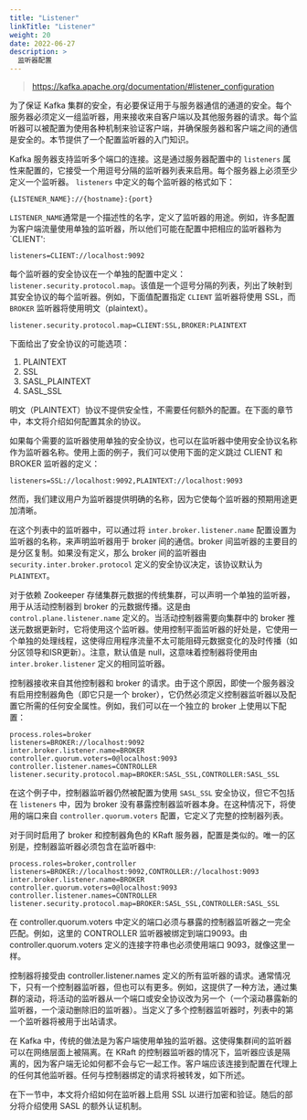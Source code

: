```yaml
---
title: "Listener"
linkTitle: "Listener"
weight: 20
date: 2022-06-27
description: >
  监听器配置
---
```


> https://kafka.apache.org/documentation/#listener_configuration

为了保证 Kafka 集群的安全，有必要保证用于与服务器通信的通道的安全。每个服务器必须定义一组监听器，用来接收来自客户端以及其他服务器的请求。每个监听器可以被配置为使用各种机制来验证客户端，并确保服务器和客户端之间的通信是安全的。本节提供了一个配置监听器的入门知识。

Kafka 服务器支持监听多个端口的连接。这是通过服务器配置中的 `listeners` 属性来配置的，它接受一个用逗号分隔的监听器列表来启用。每个服务器上必须至少定义一个监听器。 `listeners` 中定义的每个监听器的格式如下：

```http
{LISTENER_NAME}://{hostname}:{port}
```

`LISTENER_NAME`通常是一个描述性的名字，定义了监听器的用途。例如，许多配置为客户端流量使用单独的监听器，所以他们可能在配置中把相应的监听器称为`CLIENT':

```
listeners=CLIENT://localhost:9092
```

每个监听器的安全协议在一个单独的配置中定义：`listener.security.protocol.map`。该值是一个逗号分隔的列表，列出了映射到其安全协议的每个监听器。例如，下面值配置指定 `CLIENT` 监听器将使用 SSL，而`BROKER` 监听器将使用明文（plaintext）。

```properties
listener.security.protocol.map=CLIENT:SSL,BROKER:PLAINTEXT
```

下面给出了安全协议的可能选项：

1. PLAINTEXT
2. SSL
3. SASL_PLAINTEXT
4. SASL_SSL

明文（PLAINTEXT）协议不提供安全性，不需要任何额外的配置。在下面的章节中，本文将介绍如何配置其余的协议。

如果每个需要的监听器使用单独的安全协议，也可以在监听器中使用安全协议名称作为监听器名称。使用上面的例子，我们可以使用下面的定义跳过 CLIENT 和 BROKER 监听器的定义：

```http
listeners=SSL://localhost:9092,PLAINTEXT://localhost:9093
```

然而，我们建议用户为监听器提供明确的名称，因为它使每个监听器的预期用途更加清晰。

在这个列表中的监听器中，可以通过将 `inter.broker.listener.name` 配置设置为监听器的名称，来声明监听器用于 broker 间的通信。broker 间监听器的主要目的是分区复制。如果没有定义，那么 broker 间的监听器由 `security.inter.broker.protocol` 定义的安全协议决定，该协议默认为`PLAINTEXT`。

对于依赖 Zookeeper 存储集群元数据的传统集群，可以声明一个单独的监听器，用于从活动控制器到 broker 的元数据传播。这是由 `control.plane.listener.name` 定义的。当活动控制器需要向集群中的 broker 推送元数据更新时，它将使用这个监听器。使用控制平面监听器的好处是，它使用一个单独的处理线程，这使得应用程序流量不太可能阻碍元数据变化的及时传播（如分区领导和ISR更新）。注意，默认值是 null，这意味着控制器将使用由 `inter.broker.listener` 定义的相同监听器。

控制器接收来自其他控制器和 broker 的请求。由于这个原因，即使一个服务器没有启用控制器角色（即它只是一个 broker），它仍然必须定义控制器监听器以及配置它所需的任何安全属性。例如，我们可以在一个独立的 broker 上使用以下配置：

```properties
process.roles=broker
listeners=BROKER://localhost:9092
inter.broker.listener.name=BROKER
controller.quorum.voters=0@localhost:9093
controller.listener.names=CONTROLLER
listener.security.protocol.map=BROKER:SASL_SSL,CONTROLLER:SASL_SSL
```

在这个例子中，控制器监听器仍然被配置为使用 `SASL_SSL` 安全协议，但它不包括在 `listeners` 中，因为 broker 没有暴露控制器监听器本身。在这种情况下，将使用的端口来自 `controller.quorum.voters` 配置，它定义了完整的控制器列表。

对于同时启用了 broker 和控制器角色的 KRaft 服务器，配置是类似的。唯一的区别是，控制器监听器必须包含在监听器中:

```properties
process.roles=broker,controller
listeners=BROKER://localhost:9092,CONTROLLER://localhost:9093
inter.broker.listener.name=BROKER
controller.quorum.voters=0@localhost:9093
controller.listener.names=CONTROLLER
listener.security.protocol.map=BROKER:SASL_SSL,CONTROLLER:SASL_SSL
```

在 controller.quorum.voters 中定义的端口必须与暴露的控制器监听器之一完全匹配。例如，这里的 CONTROLLER 监听器被绑定到端口9093。由 controller.quorum.voters 定义的连接字符串也必须使用端口 9093，就像这里一样。

控制器将接受由 controller.listener.names 定义的所有监听器的请求。通常情况下，只有一个控制器监听器，但也可以有更多。例如，这提供了一种方法，通过集群的滚动，将活动的监听器从一个端口或安全协议改为另一个（一个滚动暴露新的监听器，一个滚动删除旧的监听器）。当定义了多个控制器监听器时，列表中的第一个监听器将被用于出站请求。

在 Kafka 中，传统的做法是为客户端使用单独的监听器。这使得集群间的监听器可以在网络层面上被隔离。在 KRaft 的控制器监听器的情况下，监听器应该是隔离的，因为客户端无论如何都不会与它一起工作。客户端应该连接到配置在代理上的任何其他监听器。任何与控制器绑定的请求将被转发，如下所述。

在下一节中，本文将介绍如何在监听器上启用 SSL 以进行加密和验证。随后的部分将介绍使用 SASL 的额外认证机制。
